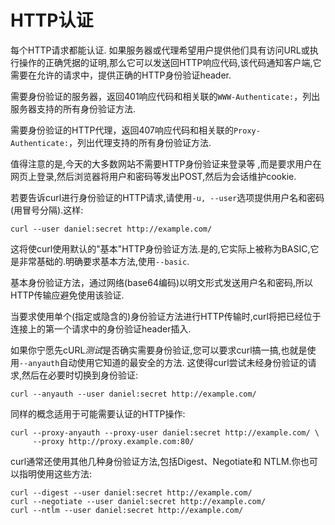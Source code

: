 
# HTTP认证

每个HTTP请求都能认证. 如果服务器或代理希望用户提供他们具有访问URL或执行操作的正确凭据的证明,那么它可以发送回HTTP响应代码,该代码通知客户端,它需要在允许的请求中，提供正确的HTTP身份验证header.

需要身份验证的服务器，返回401响应代码和相关联的`WWW-Authenticate:`，列出服务器支持的所有身份验证方法.

需要身份验证的HTTP代理，返回407响应代码和相关联的`Proxy-Authenticate:`，列出代理支持的所有身份验证方法.

值得注意的是,今天的大多数网站不需要HTTP身份验证来登录等 ,而是要求用户在网页上登录,然后浏览器将用户和密码等发出POST,然后为会话维护cookie.

若要告诉curl进行身份验证的HTTP请求,请使用`-u, --user`选项提供用户名和密码(用冒号分隔).这样:

```
curl --user daniel:secret http://example.com/
```

这将使curl使用默认的"基本"HTTP身份验证方法.是的,它实际上被称为BASIC,它是非常基础的.明确要求基本方法,使用`--basic`.

基本身份验证方法，通过网络(base64编码)以明文形式发送用户名和密码,所以HTTP传输应避免使用该验证.

当要求使用单个(指定或隐含的)身份验证方法进行HTTP传输时,curl将把已经位于连接上的第一个请求中的身份验证header插入.

如果你宁愿先cURL*测试*是否确实需要身份验证,您可以要求curl搞一搞,也就是使用`--anyauth`自动使用它知道的最安全的方法. 这使得curl尝试未经身份验证的请求,然后在必要时切换到身份验证:

```
curl --anyauth --user daniel:secret http://example.com/
```

同样的概念适用于可能需要认证的HTTP操作:

```
curl --proxy-anyauth --proxy-user daniel:secret http://example.com/ \
     --proxy http://proxy.example.com:80/
```

curl通常还使用其他几种身份验证方法,包括Digest、Negotiate和 NTLM.你也可以指明使用这些方法:

```
curl --digest --user daniel:secret http://example.com/
curl --negotiate --user daniel:secret http://example.com/
curl --ntlm --user daniel:secret http://example.com/
```

